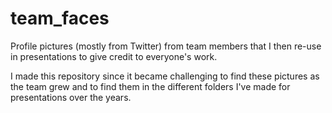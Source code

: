 # team_faces

Profile pictures (mostly from Twitter) from team members that I then re-use in presentations to give credit to everyone's work.

I made this repository since it became challenging to find these pictures as the team grew and to find them in the different folders I've made for presentations over the years.
